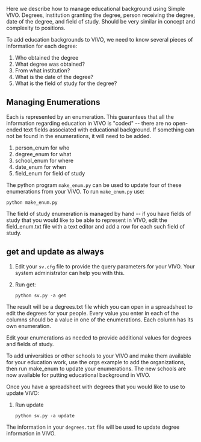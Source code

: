 Here we describe how to manage educational background using Simple VIVO.  Degrees, institution granting the degree, person receiving the degree, date of the degree, and field of study.  Should be very similar in concept and complexity to positions.

To add education backgrounds to VIVO, we need to know several pieces of information for each degree:

1. Who obtained the degree
1. What degree was obtained?
1. From what institution?
1. What is the date of the degree?
1. What is the field of study for the degree?

## Managing Enumerations

Each is represented by an enumeration.  This guarantees that all the information regarding education in VIVO is "coded" -- there are no open-ended text fields associated with educational background.  If something can not be found in the enumerations, it will need to be added.  

1. person_enum for who
1. degree_enum for what
1. school_enum for where
1. date_enum for when
1. field_enum for field of study

The python program `make_enum.py` can be used to update four of these enumerations from your VIVO.  To run 
`make_enum.py` use:

    python make_enum.py

The field of study enumeration is managed by hand -- if you have fields of study that you would like to be able to 
represent in VIVO, edit the field_enum.txt file with a text editor and add a row for each such field of study.

## get and update as always

1. Edit your `sv.cfg` file to provide the query parameters for your VIVO.  Your system administrator can help you with this.
1. Run get:

    `python sv.py -a get`

The result will be a degrees.txt file which you can open in a spreadsheet to edit the degrees for your people. Every value you enter in each of the columns should be a value in one of the enumerations.  Each column has its own enumeration.

Edit your enumerations as needed to provide additional values for degrees and fields of study. 

To add universities or other schools to your VIVO and make them available for your education work, use the orgs example to add the organizations, then run make_enum to update your enumerations.  The new schools are now available for putting educational background in VIVO. 

Once you have a spreadsheet with degrees that you would like to use to update VIVO:

1. Run update
    
    `python sv.py -a update`

The information in your `degrees.txt` file will be used to update degree information in VIVO.

